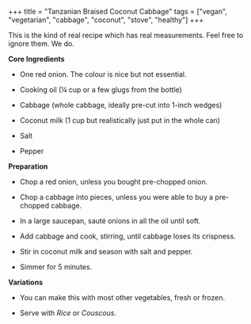 +++
title = "Tanzanian Braised Coconut Cabbage"
tags = ["vegan", "vegetarian", "cabbage", "coconut", "stove", "healthy"]
+++

This is the kind of real recipe which has real measurements. Feel free to
ignore them. We do.

**Core Ingredients**
- One red onion. The colour is nice but not essential.

- Cooking oil (¼ cup or a few glugs from the bottle)

- Cabbage (whole cabbage, ideally pre-cut into 1-inch wedges)

- Coconut milk (1 cup but realistically just put in the whole can)

- Salt

- Pepper

**Preparation**
- Chop a red onion, unless you bought pre-chopped onion.

- Chop a cabbage into pieces, unless you were able to buy a pre-chopped
cabbage.

- In a large saucepan, sauté onions in all the oil until soft.

- Add cabbage and cook, stirring, until cabbage loses its crispness.

- Stir in coconut milk and season with salt and pepper.

- Simmer for 5 minutes.

**Variations**
- You can make this with most other vegetables, fresh or frozen.

- Serve with _Rice_ or _Couscous_.